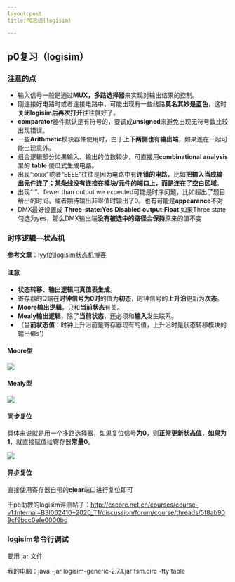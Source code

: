 ```yaml
---
layout:post
title:P0总结(logisim)

---
```




## p0复习（logisim）

### 注意的点

- 输入信号一般是通过**MUX，多路选择器**来实现对输出结果的控制。
- 刚连接好电路时或者连接电路中，可能出现有一些线路**莫名其妙是蓝色**，这时**关闭logisim后再次打开**往往就好了。
- **comparator**器件默认是有符号的，要调成**unsigned**来避免出现无符号数比较出现错误。
- 一些**Arithmetic**模块器件使用时，由于**上下两侧也有输出端**，如果连在一起可能出现意外。
- 组合逻辑部分如果输入、输出的位数较少，可直接用**combinational analysis** 里的 **table** 傻瓜式生成电路。
- 出现“xxxx”或者“EEEE”往往是因为电路中有**连错的电路**，比如**把输入当成输出元件连了；某条线没有连接在模块/元件的端口上，而是连在了空白区域**。
- 出现“ ”、fewer than output we expected可能是时序问题，比如超出了题目给出的时间。或者期待输出非零值时输出了0。也有可能是**appearance**不对
- DMX最好设置成 **Three-state:Yes**    **Disabled output:Float**  如果Three state勾选为yes，那么DMX输出端**没有被选中的路径**会**保持**原来的值不变

### 时序逻辑—状态机

**参考文章**：[lyyf的logisim状态机博客](https://www.cnblogs.com/BUAA-YiFei/articles/13855136.html)

#### 注意

- **状态转移、输出逻辑**用**真值表生成**。
- 寄存器的Q端在**时钟信号为0时**的值为**初态**，时钟信号的**上升沿**更新为**次态**。
- **Moore输出逻辑**，只和**当前状态**有关。
- **Mealy输出逻辑**，除了**当前状态**，还必须和**输入**发生联系。
- （**当前状态值**：时钟上升沿前是寄存器现有的值，上升沿时是状态转移模块的输出值s'）

#### Moore型

![](E:\北航\大二上\2020年秋季学期课程学习\计组学习\计组笔记\picture\logisim\moore.png)

#### Mealy型

![](E:\北航\大二上\2020年秋季学期课程学习\计组学习\计组笔记\picture\logisim\mealy.png)

#### 同步复位

具体来说就是用一个多路选择器，如果复位信号**为0**，则**正常更新状态值**，**如果为1**，就直接赋值给寄存器**常量0**。

![](E:\北航\大二上\2020年秋季学期课程学习\计组学习\计组笔记\picture\logisim\同步复位.png)

#### 异步复位

直接使用寄存器自带的**clear**端口进行复位即可

王pb助教的logisim评测帖子：http://cscore.net.cn/courses/course-v1:Internal+B3I062410+2020_T1/discussion/forum/course/threads/5f8ab909cf9bcc0efe0000bd

### logisim命令行调试

要用 jar 文件

我的电脑：java -jar logisim-generic-2.7.1.jar fsm.circ -tty table
